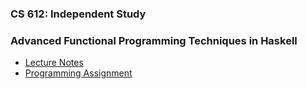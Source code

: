 ### CS 612: Independent Study

### Advanced Functional Programming Techniques in Haskell

- [Lecture Notes](https://github.com/zachmay/cs612/blob/master/lecture-notes)
- [Programming Assignment](https://github.com/zachmay/cs612/blob/master/assignment)
